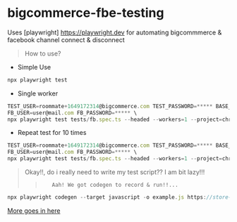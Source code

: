 # bigcommerce-fbe-testing

Uses [playwright] https://playwright.dev for automating bigcommmerce & facebook channel connect & disconnect

> How to use?

- Simple Use

```javascript
npx playwright test
```

- Single worker

```javascript
TEST_USER=roommate+1649172314@bigcommerce.com TEST_PASSWORD=***** BASE_URL=https://store-ma5eg66aub.my-integration.zone \
FB_USER=user@mail.com FB_PASSWORD=***** \
npx playwright test tests/fb.spec.ts --headed --workers=1 --project=chromium
```

- Repeat test for 10 times

```javascript
TEST_USER=roommate+1649172314@bigcommerce.com TEST_PASSWORD=***** BASE_URL=https://store-ma5eg66aub.my-integration.zone \
FB_USER=user@mail.com FB_PASSWORD=***** \
npx playwright test tests/fb.spec.ts --headed --workers=1 --project=chromium --repeat-each 10
```

> Okay!!, do i really need to write my test script?? I am bit lazy!!!
>>        Aah! We got codegen to record & run!!...
        
```javascript
npx playwright codegen --target javascript -o example.js https://store-ma5eg66aub.my-integration.zone/manage/microapps/ng-omnichannel/facebook/about
```

[More goes in here](https://playwright.dev/docs/intro)
